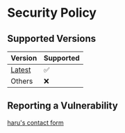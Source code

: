 # Security Policy

## Supported Versions

| Version                                                           | Supported |
| ----------------------------------------------------------------- | --------- |
| [Latest](https://github.com/haru52/base_template/releases/latest) | ✅        |
| Others                                                            | ❌        |

## Reporting a Vulnerability

[haru's contact form](https://forms.gle/TSHuQgdajD5Wvm2A9)
